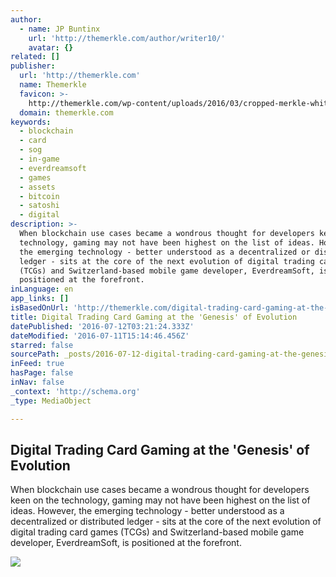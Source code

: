 ```yaml
---
author:
  - name: JP Buntinx
    url: 'http://themerkle.com/author/writer10/'
    avatar: {}
related: []
publisher:
  url: 'http://themerkle.com'
  name: Themerkle
  favicon: >-
    http://themerkle.com/wp-content/uploads/2016/03/cropped-merkle-white-1-192x192.png
  domain: themerkle.com
keywords:
  - blockchain
  - card
  - sog
  - in-game
  - everdreamsoft
  - games
  - assets
  - bitcoin
  - satoshi
  - digital
description: >-
  When blockchain use cases became a wondrous thought for developers keen on the
  technology, gaming may not have been highest on the list of ideas. However,
  the emerging technology - better understood as a decentralized or distributed
  ledger - sits at the core of the next evolution of digital trading card games
  (TCGs) and Switzerland-based mobile game developer, EverdreamSoft, is
  positioned at the forefront.
inLanguage: en
app_links: []
isBasedOnUrl: 'http://themerkle.com/digital-trading-card-gaming-at-the-genesis-of-evolution/'
title: Digital Trading Card Gaming at the 'Genesis' of Evolution
datePublished: '2016-07-12T03:21:24.333Z'
dateModified: '2016-07-11T15:14:46.456Z'
starred: false
sourcePath: _posts/2016-07-12-digital-trading-card-gaming-at-the-genesis-of-evolution.md
inFeed: true
hasPage: false
inNav: false
_context: 'http://schema.org'
_type: MediaObject

---
```

<article style=""><h1>Digital Trading Card Gaming at the 'Genesis' of Evolution</h1><p>When blockchain use cases became a wondrous thought for developers keen on the technology, gaming may not have been highest on the list of ideas. However, the emerging technology - better understood as a decentralized or distributed ledger - sits at the core of the next evolution of digital trading card games (TCGs) and Switzerland-based mobile game developer, EverdreamSoft, is positioned at the forefront.</p><img src="http://themerkle.com/wp-content/uploads/2016/07/^9864D2D3405E980D85953380A76097AEC406C2479DC1136311^pimgpsh_fullsize_distr.png" /></article>